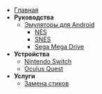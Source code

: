 - [Главная](/)
- **Руководства**
  - [Эмуляторы для Android](/guides/emulators)
    - [NES](/guides/nes)
    - [SNES](/guides/snes)
    - [Sega Mega Drive](/guides/sega)
    <!-- - [Игры для Switch](/guides/switch_games) -->
- **Устройства**
  - [Nintendo Switch](/devices/switch)
  - [Oculus Quest](/devices/oculus_quest)
- **Услуги**
  - [Замена стиков](/services/replace_stick)
